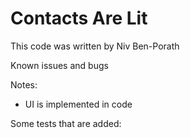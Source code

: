 # Contacts Are Lit

This code was written by Niv Ben-Porath


Known issues and bugs


Notes:
* UI is implemented in code

Some tests that are added:

